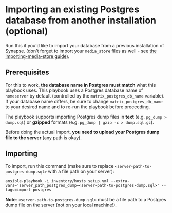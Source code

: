 # Importing an existing Postgres database from another installation (optional)

Run this if you'd like to import your database from a previous installation of Synapse.
(don't forget to import your `media_store` files as well - see [the importing-media-store guide](importing-media-store.md)).


## Prerequisites

For this to work, **the database name in Postgres must match** what this playbook uses.
This playbook uses a Postgres database name of `homeserver` by default (controlled by the `matrix_postgres_db_name` variable).
If your database name differs, be sure to change `matrix_postgres_db_name` to your desired name and to re-run the playbook before proceeding.

The playbook supports importing Postgres dump files in **text** (e.g. `pg_dump > dump.sql`) or **gzipped** formats (e.g. `pg_dump | gzip -c > dump.sql.gz`).

Before doing the actual import, **you need to upload your Postgres dump file to the server** (any path is okay).


## Importing

To import, run this command (make sure to replace `<server-path-to-postgres-dump.sql>` with a file path on your server):

	ansible-playbook -i inventory/hosts setup.yml --extra-vars='server_path_postgres_dump=<server-path-to-postgres-dump.sql>' --tags=import-postgres

**Note**: `<server-path-to-postgres-dump.sql>` must be a file path to a Postgres dump file on the server (not on your local machine!).

